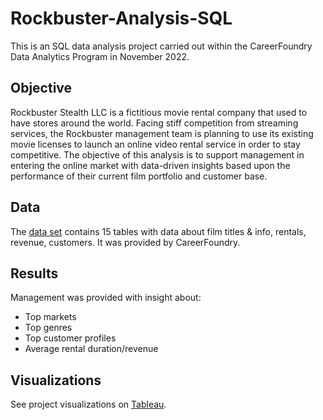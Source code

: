 # Rockbuster-Analysis-SQL
This is an SQL data analysis project carried out within the CareerFoundry Data Analytics Program in November 2022.
## Objective
Rockbuster Stealth LLC is a fictitious movie rental company that used to have stores around the world. Facing stiff competition from streaming services, the Rockbuster management team is planning to use its existing movie licenses to launch an online video rental service in order to stay competitive. The objective of this analysis is to support management in entering the online market with data-driven insights based upon the performance of their current film portfolio and customer base.
## Data
The [data set](http://www.postgresqltutorial.com/wp-content/uploads/2019/05/dvdrental.zip) contains 15 tables with data about film titles & info, rentals, revenue, customers. It was provided by CareerFoundry.
## Results
Management was provided with insight about:
- Top markets
- Top genres
- Top customer profiles
- Average rental duration/revenue
## Visualizations
See project visualizations on [Tableau](https://public.tableau.com/app/profile/lisa1238/viz/Task3_10_16698215270420/TotRevenuebyGenre).
